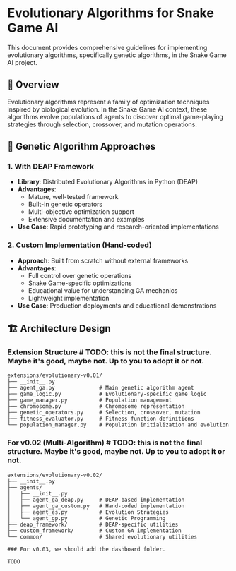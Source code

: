 # Evolutionary Algorithms for Snake Game AI

This document provides comprehensive guidelines for implementing evolutionary algorithms, specifically genetic algorithms, in the Snake Game AI project.

## 🧬 **Overview**

Evolutionary algorithms represent a family of optimization techniques inspired by biological evolution. In the Snake Game AI context, these algorithms evolve populations of agents to discover optimal game-playing strategies through selection, crossover, and mutation operations.

## 🎯 **Genetic Algorithm Approaches**

### **1. With DEAP Framework**
- **Library**: Distributed Evolutionary Algorithms in Python (DEAP)
- **Advantages**: 
  - Mature, well-tested framework
  - Built-in genetic operators
  - Multi-objective optimization support
  - Extensive documentation and examples
- **Use Case**: Rapid prototyping and research-oriented implementations

### **2. Custom Implementation (Hand-coded)**
- **Approach**: Built from scratch without external frameworks
- **Advantages**:
  - Full control over genetic operations
  - Snake Game-specific optimizations
  - Educational value for understanding GA mechanics
  - Lightweight implementation
- **Use Case**: Production deployments and educational demonstrations

## 🏗️ **Architecture Design**

### **Extension Structure** # TODO: this is not the final structure. Maybe it's good, maybe not. Up to you to adopt it or not.
```
extensions/evolutionary-v0.01/ 
├── __init__.py
├── agent_ga.py              # Main genetic algorithm agent
├── game_logic.py            # Evolutionary-specific game logic
├── game_manager.py          # Population management
├── chromosome.py            # Chromosome representation
├── genetic_operators.py     # Selection, crossover, mutation
├── fitness_evaluator.py     # Fitness function definitions
└── population_manager.py    # Population initialization and evolution
```

### **For v0.02 (Multi-Algorithm)** # TODO: this is not the final structure. Maybe it's good, maybe not. Up to you to adopt it or not.
```
extensions/evolutionary-v0.02/
├── __init__.py
├── agents/
│   ├── __init__.py
│   ├── agent_ga_deap.py     # DEAP-based implementation
│   ├── agent_ga_custom.py   # Hand-coded implementation
│   ├── agent_es.py          # Evolution Strategies
│   └── agent_gp.py          # Genetic Programming
├── deap_framework/          # DEAP-specific utilities
├── custom_framework/        # Custom GA implementation
└── common/                  # Shared evolutionary utilities

### For v0.03, we should add the dashboard folder.

TODO